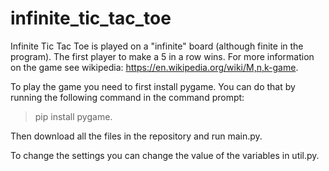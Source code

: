 # infinite_tic_tac_toe

Infinite Tic Tac Toe is played on a "infinite" board (although finite in the program). The first player to make a 5 in a row wins. For more information on the game see wikipedia:
https://en.wikipedia.org/wiki/M,n,k-game.

To play the game you need to first install pygame. You can do that by running the following command in the command prompt:

> pip install pygame.

Then download all the files in the repository and run main.py.

To change the settings you can change the value of the variables in util.py.


